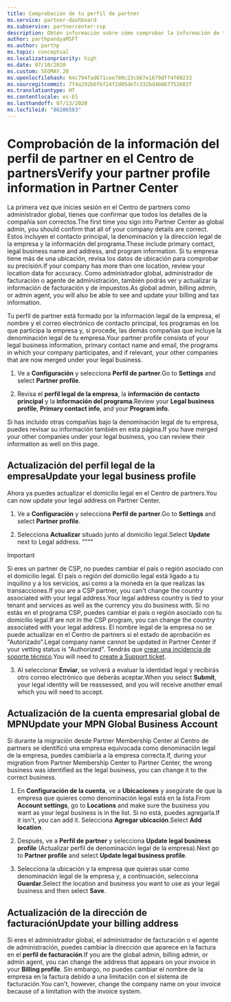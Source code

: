 ```yaml
---
title: Comprobación de tu perfil de partner
ms.service: partner-dashboard
ms.subservice: partnercenter-csp
description: Obtén información sobre cómo comprobar la información de tu empresa, como el contacto principal, la dirección y la información del programa. También puedes actualizar el domicilio legal y la dirección de facturación.
author: parthpandyaMSFT
ms.author: parthp
ms.topic: conceptual
ms.localizationpriority: high
ms.date: 07/10/2020
ms.custom: SEOMAY.20
ms.openlocfilehash: 64c794fad671cee780c23cb67e1679dff4f00233
ms.sourcegitcommit: 7f4a292b6f6f24f2d05de7c332bd4b067752683f
ms.translationtype: HT
ms.contentlocale: es-ES
ms.lasthandoff: 07/13/2020
ms.locfileid: "86286583"
---
```

# <a name="verify-your-partner-profile-information-in-partner-center"></a><span data-ttu-id="ffa9d-104">Comprobación de la información del perfil de partner en el Centro de partners</span><span class="sxs-lookup"><span data-stu-id="ffa9d-104">Verify your partner profile information in Partner Center</span></span>

<span data-ttu-id="ffa9d-105">La primera vez que inicies sesión en el Centro de partners como administrador global, tienes que confirmar que todos los detalles de la compañía son correctos.</span><span class="sxs-lookup"><span data-stu-id="ffa9d-105">The first time you sign into Partner Center as global admin, you should confirm that all of your company details are correct.</span></span> <span data-ttu-id="ffa9d-106">Estos incluyen el contacto principal, la denominación y la dirección legal de la empresa y la información del programa.</span><span class="sxs-lookup"><span data-stu-id="ffa9d-106">These include primary contact, legal business name and address, and program information.</span></span> <span data-ttu-id="ffa9d-107">Si tu empresa tiene más de una ubicación, revisa los datos de ubicación para comprobar su precisión.</span><span class="sxs-lookup"><span data-stu-id="ffa9d-107">If your company has more than one location, review your location data for accuracy.</span></span> <span data-ttu-id="ffa9d-108">Como administrador global, administrador de facturación o agente de administración, también podrás ver y actualizar la información de facturación y de impuestos.</span><span class="sxs-lookup"><span data-stu-id="ffa9d-108">As global admin, billing admin, or admin agent, you will also be able to see and update your billing and tax information.</span></span>

<span data-ttu-id="ffa9d-109">Tu perfil de partner está formado por la información legal de la empresa, el nombre y el correo electrónico de contacto principal, los programas en los que participa la empresa y, si procede, las demás compañías que incluye la denominación legal de tu empresa.</span><span class="sxs-lookup"><span data-stu-id="ffa9d-109">Your partner profile consists of your legal business information, primary contact name and email, the programs in which your company participates, and if relevant, your other companies that are now merged under your legal business.</span></span>

1. <span data-ttu-id="ffa9d-110">Ve a **Configuración** y selecciona **Perfil de partner**.</span><span class="sxs-lookup"><span data-stu-id="ffa9d-110">Go to **Settings** and select **Partner profile**.</span></span>

2. <span data-ttu-id="ffa9d-111">Revisa el **perfil legal de la empresa**, la **información de contacto principal** y la **información del programa**.</span><span class="sxs-lookup"><span data-stu-id="ffa9d-111">Review your **Legal business profile**, **Primary contact info**, and your **Program info**.</span></span>

<span data-ttu-id="ffa9d-112">Si has incluido otras compañías bajo la denominación legal de tu empresa, puedes revisar su información también en esta página.</span><span class="sxs-lookup"><span data-stu-id="ffa9d-112">If you have merged your other companies under your legal business, you can review their information as well on this page.</span></span>

## <a name="update-your-legal-business-profile"></a><span data-ttu-id="ffa9d-113">Actualización del perfil legal de la empresa</span><span class="sxs-lookup"><span data-stu-id="ffa9d-113">Update your legal business profile</span></span>

<span data-ttu-id="ffa9d-114">Ahora ya puedes actualizar el domicilio legal en el Centro de partners.</span><span class="sxs-lookup"><span data-stu-id="ffa9d-114">You can now update your legal address on Partner Center.</span></span>

1. <span data-ttu-id="ffa9d-115">Ve a **Configuración** y selecciona **Perfil de partner**.</span><span class="sxs-lookup"><span data-stu-id="ffa9d-115">Go to **Settings** and select **Partner profile**.</span></span> 

2. <span data-ttu-id="ffa9d-116">Selecciona **Actualizar** situado junto al domicilio legal.</span><span class="sxs-lookup"><span data-stu-id="ffa9d-116">Select **Update** next to Legal address.</span></span> <span data-ttu-id="ffa9d-117">""</span><span class="sxs-lookup"><span data-stu-id="ffa9d-117">""</span></span>

>[!Important]
><span data-ttu-id="ffa9d-118">Si eres un partner de CSP, no puedes cambiar el país o región asociado con el domicilio legal. El país o región del domicilio legal está ligado a tu inquilino y a los servicios, así como a la moneda en la que realizas las transacciones.</span><span class="sxs-lookup"><span data-stu-id="ffa9d-118">If you are a CSP partner, you can't change the country associated with your legal address.Your legal address country is tied to your tenant and services as well as the currency you do business with.</span></span> <span data-ttu-id="ffa9d-119">Si no estás en el programa CSP, puedes cambiar el país o región asociado con tu domicilio legal.</span><span class="sxs-lookup"><span data-stu-id="ffa9d-119">If are not in the CSP program, you can change the country associated with your legal address.</span></span> <span data-ttu-id="ffa9d-120">El nombre legal de la empresa no se puede actualizar en el Centro de partners si el estado de aprobación es "Autorizado".</span><span class="sxs-lookup"><span data-stu-id="ffa9d-120">Legal company name cannot be updated in Partner Center if your vetting status is "Authorized".</span></span> <span data-ttu-id="ffa9d-121">Tendrás que [crear una incidencia de soporte técnico](https://partner.microsoft.com/dashboard/support/csp/servicerequests/create?stage=2&topicid=eb74583c-61b3-2124-bffc-00920e0ae772).</span><span class="sxs-lookup"><span data-stu-id="ffa9d-121">You will need to [create a Support ticket](https://partner.microsoft.com/dashboard/support/csp/servicerequests/create?stage=2&topicid=eb74583c-61b3-2124-bffc-00920e0ae772).</span></span>

3. <span data-ttu-id="ffa9d-122">Al seleccionar **Enviar**, se volverá a evaluar la identidad legal y recibirás otro correo electrónico que deberás aceptar.</span><span class="sxs-lookup"><span data-stu-id="ffa9d-122">When you select **Submit**, your legal identity will be reassessed, and you will receive another email which you will need to accept.</span></span>

## <a name="update-your-mpn-global-business-account"></a><span data-ttu-id="ffa9d-123">Actualización de la cuenta empresarial global de MPN</span><span class="sxs-lookup"><span data-stu-id="ffa9d-123">Update your MPN Global Business Account</span></span>

<span data-ttu-id="ffa9d-124">Si durante la migración desde Partner Membership Center al Centro de partners se identificó una empresa equivocada como denominación legal de la empresa, puedes cambiarla a la empresa correcta.</span><span class="sxs-lookup"><span data-stu-id="ffa9d-124">If, during your migration from Partner Membership Center to Partner Center, the wrong business was identified as the legal business, you can change it to the correct business.</span></span>

1. <span data-ttu-id="ffa9d-125">En **Configuración de la cuenta**, ve a **Ubicaciones** y asegúrate de que la empresa que quieres como denominación legal está en la lista.</span><span class="sxs-lookup"><span data-stu-id="ffa9d-125">From **Account settings**, go to **Locations** and make sure the business you want as your legal business is in the list.</span></span> <span data-ttu-id="ffa9d-126">Si no está, puedes agregarla.</span><span class="sxs-lookup"><span data-stu-id="ffa9d-126">If it isn't, you can add it.</span></span> <span data-ttu-id="ffa9d-127">Selecciona **Agregar ubicación**.</span><span class="sxs-lookup"><span data-stu-id="ffa9d-127">Select **Add location**.</span></span>

2. <span data-ttu-id="ffa9d-128">Después, ve a **Perfil de partner** y selecciona **Update legal business profile** (Actualizar perfil de denominación legal de la empresa).</span><span class="sxs-lookup"><span data-stu-id="ffa9d-128">Next go to **Partner profile** and select **Update legal business profile**.</span></span>

3. <span data-ttu-id="ffa9d-129">Selecciona la ubicación y la empresa que quieras usar como denominación legal de la empresa y, a continuación, selecciona **Guardar**.</span><span class="sxs-lookup"><span data-stu-id="ffa9d-129">Select the location and business you want to use as your legal business and then select **Save**.</span></span>

## <a name="update-your-billing-address"></a><span data-ttu-id="ffa9d-130">Actualización de la dirección de facturación</span><span class="sxs-lookup"><span data-stu-id="ffa9d-130">Update your billing address</span></span>

<span data-ttu-id="ffa9d-131">Si eres el administrador global, el administrador de facturación o el agente de administración, puedes cambiar la dirección que aparece en la factura en el **perfil de facturación**.</span><span class="sxs-lookup"><span data-stu-id="ffa9d-131">If you are the global admin, billing admin, or admin agent, you can change the address that appears on your invoice in your **Billing profile**.</span></span> <span data-ttu-id="ffa9d-132">Sin embargo, no puedes cambiar el nombre de la empresa en la factura debido a una limitación con el sistema de facturación.</span><span class="sxs-lookup"><span data-stu-id="ffa9d-132">You can't, however, change the company name on your invoice because of a limitation with the invoice system.</span></span>

 


